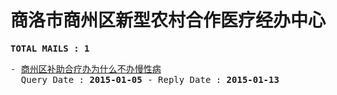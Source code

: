 # 商洛市商州区新型农村合作医疗经办中心
<pre><b>TOTAL MAILS : 1</b></pre>
<pre>
- <a href="../../categories/mails/2887.md">商州区补助合疗办为什么不办慢性病</a><br/>  Query Date : <b>2015-01-05</b> - Reply Date : <b>2015-01-13</b>
</pre>